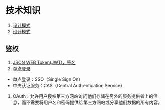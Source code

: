 # 技术知识

1. [设计模式](https://www.runoob.com/design-pattern/design-pattern-tutorial.html)
1. [设计模式](https://design-patterns.readthedocs.io/zh_CN/latest/index.html)

## 鉴权
1. [JSON WEB Token(JWT)，签名](https://juejin.im/entry/5993a030f265da24941202c2)
1. [单点登录](https://blog.csdn.net/aboy123/article/details/35810867)
  * 单点登录：SSO（Single Sign On）
  * 中央认证服务：CAS（Central Authentication Service）
1. OAuth：允许用户授权第三方网站访问他们存储在另外的服务提供者上的信息，而不需要将用户名和密码提供给第三方网站或分享他们数据的所有内容。
